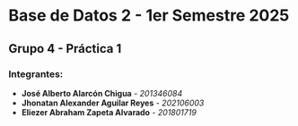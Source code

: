 # Base de Datos 2 - 1er Semestre 2025
## Grupo 4 - Práctica 1

### Integrantes:
- **José Alberto Alarcón Chigua** - *201346084*
- **Jhonatan Alexander Aguilar Reyes** - *202106003*
- **Eliezer Abraham Zapeta Alvarado** - *201801719*
